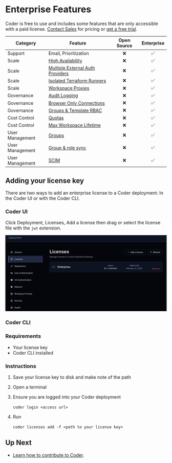 # Enterprise Features

Coder is free to use and includes some features that are only accessible with a
paid license. [Contact Sales](https://coder.com/contact) for pricing or
[get a free trial](https://coder.com/trial).

| Category        | Feature                                                                                             | Open Source | Enterprise |
| --------------- | --------------------------------------------------------------------------------------------------- | :---------: | :--------: |
| Support         | Email, Prioritization                                                                        |     ❌      |     ✅     |
| Scale           | [High Availability](./admin/high-availability.md)                                                   |     ❌      |     ✅     |
| Scale           | [Multiple External Auth Providers](./admin/external-auth.md#multiple-external-providers-enterprise) |     ❌      |     ✅     |
| Scale           | [Isolated Terraform Runners](./admin/provisioners.md)                                               |     ❌      |     ✅     |
| Scale           | [Workspace Proxies](./admin/workspace-proxies.md)                                                   |     ❌      |     ✅     |
| Governance      | [Audit Logging](./admin/audit-logs.md)                                                              |     ❌      |     ✅     |
| Governance      | [Browser Only Connections](./networking/#browser-only-connections-enterprise)                       |     ❌      |     ✅     |
| Governance      | [Groups & Template RBAC](./admin/rbac.md)                                                           |     ❌      |     ✅     |
| Cost Control    | [Quotas](./admin/quotas.md)                                                                         |     ❌      |     ✅     |
| Cost Control    | [Max Workspace Lifetime](./workspaces.md#max-lifetime)                                              |     ❌      |     ✅     |
| User Management | [Groups](./admin/groups.md)                                                                         |     ❌      |     ✅     |
| User Management | [Group & role sync](./admin/auth.md#group-sync-enterprise)                                          |     ❌      |     ✅     |
| User Management | [SCIM](./admin/auth.md#scim)                                                                        |     ❌      |     ✅     |

## Adding your license key

There are two ways to add an enterprise license to a Coder deployment: In the
Coder UI or with the Coder CLI.

### Coder UI

Click Deployment, Licenses, Add a license then drag or select the license file
with the `jwt` extension.

![Add License UI](./images/add-license-ui.png)

### Coder CLI

### Requirements

- Your license key
- Coder CLI installed

### Instructions

1. Save your license key to disk and make note of the path
2. Open a terminal
3. Ensure you are logged into your Coder deployment

   `coder login <access url>`

4. Run

   `coder licenses add -f <path to your license key>`

## Up Next

- [Learn how to contribute to Coder](./CONTRIBUTING.md).
